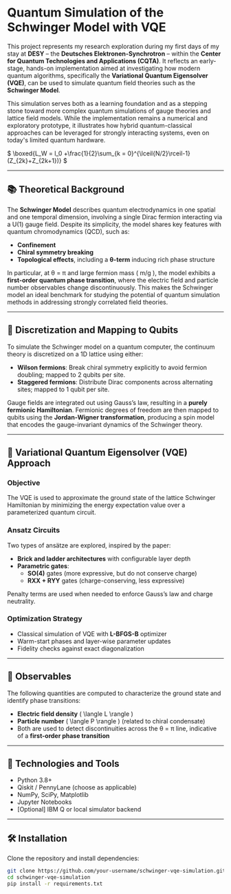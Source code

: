 # Quantum Simulation of the Schwinger Model with VQE

This project represents my research exploration during my first days of my stay at **DESY** – the **Deutsches Elektronen-Synchrotron** – within the **Center for Quantum Technologies and Applications (CQTA)**. It reflects an early-stage, hands-on implementation aimed at investigating how modern quantum algorithms, specifically the **Variational Quantum Eigensolver (VQE)**, can be used to simulate quantum field theories such as the **Schwinger Model**.

This simulation serves both as a learning foundation and as a stepping stone toward more complex quantum simulations of gauge theories and lattice field models. While the implementation remains a numerical and exploratory prototype, it illustrates how hybrid quantum-classical approaches can be leveraged for strongly interacting systems, even on today's limited quantum hardware.

$
\boxed{L_W = l_0 +\frac{1}{2}\sum_{k = 0}^{\lceil{N/2}\rceil-1}(Z_{2k}+Z_{2k+1})}
$

---

## 📚 Theoretical Background

The **Schwinger Model** describes quantum electrodynamics in one spatial and one temporal dimension, involving a single Dirac fermion interacting via a U(1) gauge field. Despite its simplicity, the model shares key features with quantum chromodynamics (QCD), such as:

- **Confinement**
- **Chiral symmetry breaking**
- **Topological effects**, including a **θ-term** inducing rich phase structure

In particular, at θ = π and large fermion mass \( m/g \), the model exhibits a **first-order quantum phase transition**, where the electric field and particle number observables change discontinuously. This makes the Schwinger model an ideal benchmark for studying the potential of quantum simulation methods in addressing strongly correlated field theories.

---

## 🧮 Discretization and Mapping to Qubits

To simulate the Schwinger model on a quantum computer, the continuum theory is discretized on a 1D lattice using either:

- **Wilson fermions**: Break chiral symmetry explicitly to avoid fermion doubling; mapped to 2 qubits per site.
- **Staggered fermions**: Distribute Dirac components across alternating sites; mapped to 1 qubit per site.

Gauge fields are integrated out using Gauss’s law, resulting in a **purely fermionic Hamiltonian**. Fermionic degrees of freedom are then mapped to qubits using the **Jordan-Wigner transformation**, producing a spin model that encodes the gauge-invariant dynamics of the Schwinger theory.

---

## 🧠 Variational Quantum Eigensolver (VQE) Approach

### Objective
The VQE is used to approximate the ground state of the lattice Schwinger Hamiltonian by minimizing the energy expectation value over a parameterized quantum circuit.

### Ansatz Circuits
Two types of ansätze are explored, inspired by the paper:
- **Brick and ladder architectures** with configurable layer depth
- **Parametric gates**:  
  - **SO(4)** gates (more expressive, but do not conserve charge)  
  - **RXX + RYY** gates (charge-conserving, less expressive)

Penalty terms are used when needed to enforce Gauss’s law and charge neutrality.

### Optimization Strategy
- Classical simulation of VQE with **L-BFGS-B** optimizer
- Warm-start phases and layer-wise parameter updates
- Fidelity checks against exact diagonalization

---

## 🧪 Observables

The following quantities are computed to characterize the ground state and identify phase transitions:
- **Electric field density** \( \langle L \rangle \)
- **Particle number** \( \langle P \rangle \) (related to chiral condensate)
- Both are used to detect discontinuities across the θ = π line, indicative of a **first-order phase transition**

---

## 🧰 Technologies and Tools

- Python 3.8+
- Qiskit / PennyLane (choose as applicable)
- NumPy, SciPy, Matplotlib
- Jupyter Notebooks
- [Optional] IBM Q or local simulator backend

---

## 🛠️ Installation

Clone the repository and install dependencies:

```bash
git clone https://github.com/your-username/schwinger-vqe-simulation.git
cd schwinger-vqe-simulation
pip install -r requirements.txt



